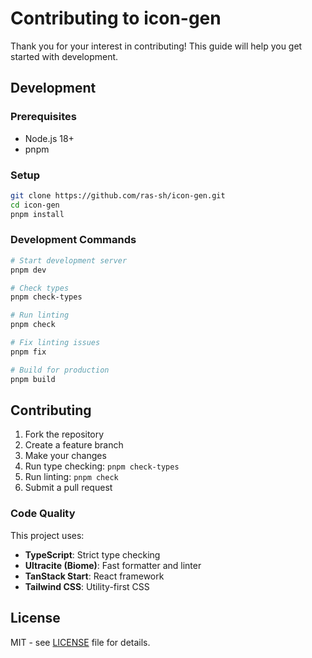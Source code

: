 # Contributing to icon-gen

Thank you for your interest in contributing! This guide will help you get started with development.

## Development

### Prerequisites

- Node.js 18+
- pnpm

### Setup

```bash
git clone https://github.com/ras-sh/icon-gen.git
cd icon-gen
pnpm install
```

### Development Commands

```bash
# Start development server
pnpm dev

# Check types
pnpm check-types

# Run linting
pnpm check

# Fix linting issues
pnpm fix

# Build for production
pnpm build
```

## Contributing

1. Fork the repository
2. Create a feature branch
3. Make your changes
4. Run type checking: `pnpm check-types`
5. Run linting: `pnpm check`
6. Submit a pull request

### Code Quality

This project uses:
- **TypeScript**: Strict type checking
- **Ultracite (Biome)**: Fast formatter and linter
- **TanStack Start**: React framework
- **Tailwind CSS**: Utility-first CSS

## License

MIT - see [LICENSE](LICENSE) file for details.
